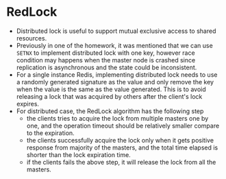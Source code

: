 # RedLock

- Distributed lock is useful to support mutual exclusive access to shared resources.
- Previously in one of the homework, it was mentioned that we can use `SETNX` to implement distributed lock with one key, however race condition may happens when the master node is crashed since replication is asynchronous and the state could be inconsistent.
- For a single instance Redis, implementing distributed lock needs to use a randomly generated signature as the value and only remove the key when the value is the same as the value generated. This is to avoid releasing a lock that was acquired by others after the client's lock expires.
- For distributed case, the RedLock algorithm has the following step
  - the clients tries to acquire the lock from multiple masters one by one, and the operation timeout should be relatively smaller compare to the expiration.
  - the clients successfully acquire the lock only when it gets positive response from majority of the masters, and the total time elapsed is shorter than the lock expiration time.
  - if the clients fails the above step, it will release the lock from all the masters.

